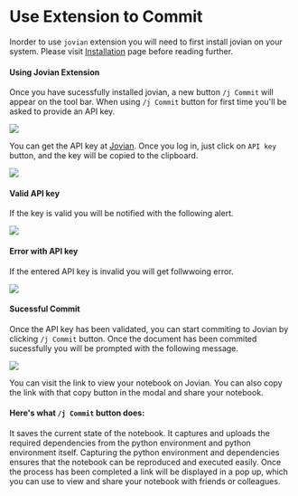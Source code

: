# Use Extension to Commit

Inorder to use `jovian` extension you will need to first install jovian on your system. Please visit [Installation](../user-guide/01-install.md) page before reading further.


#### Using Jovian Extension

Once you have sucessfully installed jovian, a new button `/j Commit` will appear on the tool bar. When using `/j Commit` button for first time you'll be asked to provide an API key.

                          
<img src="https://i.imgur.com/oNSowtY.png" class="screenshot">

 You can get the API key at [Jovian](jovian.ml). Once you log in, just click on `API key` button, and the key will be copied to the clipboard.

<img src="https://i.imgur.com/taLLUVd.png" class="screenshot">

#### Valid API key
If the key is valid you will be notified with the following alert.

<img src="https://i.imgur.com/UHvSihx.png" class="screenshot">

#### Error with API key
If the entered API key is invalid you will get follwwoing error.

<img src="https://i.imgur.com/9WaVkTR.png" class="screenshot">

#### Sucessful Commit
Once the API key has been validated, you can start commiting to Jovian by clicking `/j Commit` button. Once the document has been commited sucessfully you will be prompted with the following message. 
                            
<img src="https://i.imgur.com/4GoqzER.png" class="screenshot">

You can visit the link to view your notebook on Jovian. You can also copy the link with that copy button in the modal and share your notebook.


#### Here's what `/j Commit` button does:

It saves the current state of the notebook. It captures and uploads the required dependencies from the python environment and python environment itself. Capturing the python environment and dependencies ensures that the notebook can be reproduced and executed easily. Once the process has been completed a link will be displayed in a pop up, which you can use to view and share your notebook with friends or colleagues.





